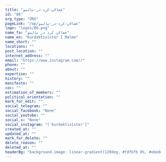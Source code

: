 ```yaml
---
title: "فعالان-کرد-در-مالمو"
id: "86"
org_type: "ORG"
pageLink: "/op/فعالان-کرد-در-مالمو"
logo: "logos/86.png"
name_fa: "فعالان کرد در مالمو"
name_en: "Kurdaktivister I Malmo"
name_short: ""
locations: ""
post_location: ""
internet_address: ""
email: "https://www.instagram.com//"
phone: ""
about: ""
expertise: ""
history: ""
manifesto: ""
coc: ""
estimation_of_members: ""
political_orientation: ""
mark_for_edit: ""
social_telegram: ""
social_facebook: "None"
social_youtube: ""
social_x: "None"
social_instagram: "['kurdaktivister']"
created_at: ""
updated_at: ""
mark_for_delete: ""
delete_reason: ""
deleted_at: ""
headerBg: "background-image: linear-gradient(120deg, #fdfbfb 0%, #ebedee 100%);"
---
```


